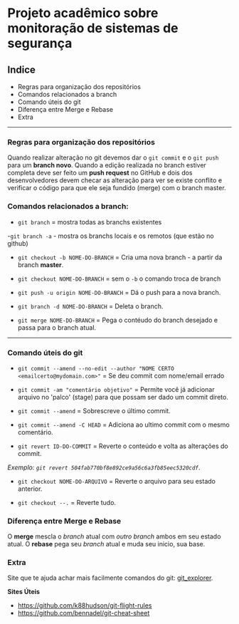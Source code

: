 # Projeto acadêmico sobre monitoração de sistemas de segurança

## Indice

* Regras para organização dos repositórios
* Comandos relacionados a branch
* Comando úteis do git
* Diferença entre Merge e Rebase
* Extra

---

### Regras para organização dos repositórios

Quando realizar alteração no git devemos dar o `git commit` e o `git push` para um **branch novo**.
Quando a edição realizada no branch estiver completa deve ser feito um **push request** no GitHub e dois dos desenvolvedores devem checar as alteração para ver se existe conflito e verificar o código para que ele seja fundido (merge) com o branch master.

### Comandos relacionados a branch:
- `git branch` = mostra todas as branchs existentes

-`git branch -a` - mostra os branchs locais e os remotos (que estão no github)

- `git checkout -b NOME-DO-BRANCH` = Cria uma nova branch - a partir da branch **master**.

- `git checkout NOME-DO-BRANCH` = sem o `-b` o comando troca de branch

- `git push -u origin NOME-DO-BRANCH` = Dá o push para a nova branch.

- `git branch -d NOME-DO-BRANCH` = Deleta o branch.

- `git merge NOME-DO-BRANCH` = Pega o contéudo do branch desejado e passa para o branch atual.

---

### Comando úteis do git

- `git commit --amend --no-edit --author "NOME CERTO <emailcerto@mydomain.com>"` = Se deu commit com nome/email errado 

- `git commit -am "comentário objetivo"` = Permite você já adicionar arquivo no 'palco' (stage) para que possam ser dado um commit direto.

- `git commit --amend` = Sobrescreve o último commit.


- `git commit --amend -C HEAD` = Adiciona ao ultimo commit com o mesmo comentário.

- `git revert ID-DO-COMMIT` = Reverte o conteúdo e volta as alterações do commit.

*Exemplo: `git revert 504fab770bf8e892ce9a56c6a3fb85eec5320cdf`*.

- `git checkout NOME-DO-ARQUIVO` = Reverte o arquivo para seu estado anterior.

- `git checkout --.` = Reverte tudo.

### Diferença entre Merge e Rebase

O **merge** mescla o *branch* atual com *outro branch* ambos em seu estado atual.
O **rebase** pega seu *branch* atual e muda seu inicio, sua base.


### Extra

Site que te ajuda achar mais facilmente comandos do git: [git_explorer](https://gitexplorer.com/).


**Sites Úteis**
- https://github.com/k88hudson/git-flight-rules
- https://github.com/bennadel/git-cheat-sheet

